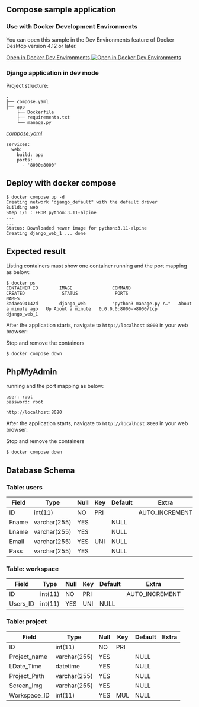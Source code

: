 ## Compose sample application

### Use with Docker Development Environments

You can open this sample in the Dev Environments feature of Docker Desktop version 4.12 or later.

[Open in Docker Dev Environments <img src="../open_in_new.svg" alt="Open in Docker Dev Environments" align="top"/>](https://open.docker.com/dashboard/dev-envs?url=https://github.com/docker/awesome-compose/tree/master/django)

### Django application in dev mode

Project structure:
```
.
├── compose.yaml
├── app
    ├── Dockerfile
    ├── requirements.txt
    └── manage.py

```

[_compose.yaml_](compose.yaml)
```
services: 
  web: 
    build: app 
    ports: 
      - '8000:8000'
```

## Deploy with docker compose

```
$ docker compose up -d
Creating network "django_default" with the default driver
Building web
Step 1/6 : FROM python:3.11-alpine
...
...
Status: Downloaded newer image for python:3.11-alpine
Creating django_web_1 ... done

```

## Expected result

Listing containers must show one container running and the port mapping as below:
```
$ docker ps
CONTAINER ID        IMAGE               COMMAND                  CREATED              STATUS              PORTS                    NAMES
3adaea94142d        django_web          "python3 manage.py r…"   About a minute ago   Up About a minute   0.0.0.0:8000->8000/tcp   django_web_1
```

After the application starts, navigate to `http://localhost:8000` in your web browser:

Stop and remove the containers
```
$ docker compose down
```

## PhpMyAdmin

running and the port mapping as below:
```
user: root
password: root

http://localhost:8080
```

After the application starts, navigate to `http://localhost:8080` in your web browser:

Stop and remove the containers
```
$ docker compose down
```

## Database Schema

### Table: users

| Field  | Type         | Null | Key  | Default | Extra          |
|--------|--------------|------|------|---------|----------------|
| ID     | int(11)      | NO   | PRI  |         | AUTO_INCREMENT |
| Fname  | varchar(255) | YES  |      | NULL    |                |
| Lname  | varchar(255) | YES  |      | NULL    |                |
| Email  | varchar(255) | YES  | UNI  | NULL    |                |
| Pass   | varchar(255) | YES  |      | NULL    |                |

### Table: workspace

| Field     | Type         | Null | Key  | Default | Extra          |
|-----------|--------------|------|------|---------|----------------|
| ID        | int(11)      | NO   | PRI  |         | AUTO_INCREMENT |
| Users_ID  | int(11)      | YES  | UNI  | NULL    |                |

### Table: project

| Field          | Type         | Null | Key  | Default | Extra                    |
|----------------|--------------|------|------|---------|--------------------------|
| ID             | int(11)      | NO   | PRI  |         |                          |
| Project_name   | varchar(255) | YES  |      | NULL    |                          |
| LDate_Time     | datetime     | YES  |      | NULL    |                          |
| Project_Path   | varchar(255) | YES  |      | NULL    |                          |
| Screen_Img     | varchar(255) | YES  |      | NULL    |                          |
| Workspace_ID   | int(11)      | YES  | MUL  | NULL    |                          |

